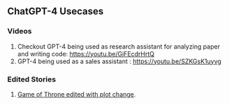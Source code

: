 ## ChatGPT-4 Usecases
### Videos
1. Checkout GPT-4 being used as research assistant for analyzing paper and writing code:  https://youtu.be/GjFEcdrHrtQ
2. GPT-4 being used as a sales assistant : https://youtu.be/SZKGsK1uyvg

### Edited Stories
1. [Game of Throne edited with plot change](https://github.com/HSaurabh0919/CTransformers/blob/main/ChatGPT/beautiful_prompts/Stories/Game_of_thrones_Edited.txt).
